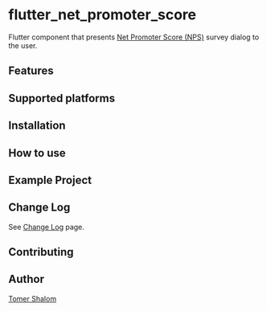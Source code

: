 # flutter_net_promoter_score

Flutter component that presents [Net Promoter Score (NPS)](https://en.wikipedia.org/wiki/Net_Promoter) survey dialog to the user.

## Features

## Supported platforms

## Installation

## How to use

## Example Project

## Change Log
See [Change Log](./CHANGELOG.md) page.

## Contributing

## Author
[Tomer Shalom](http://applitom.com)
